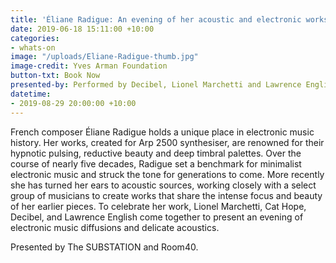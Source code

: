 ```yaml
---
title: 'Éliane Radigue: An evening of her acoustic and electronic works'
date: 2019-06-18 15:11:00 +10:00
categories:
- whats-on
image: "/uploads/Eliane-Radigue-thumb.jpg"
image-credit: Yves Arman Foundation
button-txt: Book Now
presented-by: Performed by Decibel, Lionel Marchetti and Lawrence English
datetime:
- 2019-08-29 20:00:00 +10:00
---
```


French composer Éliane Radigue holds a unique place in electronic music history. Her works, created for Arp 2500 synthesiser, are renowned for their hypnotic pulsing, reductive beauty and deep timbral palettes. Over the course of nearly five decades, Radigue set a benchmark for minimalist electronic music and struck the tone for generations to come. More recently she has turned her ears to acoustic sources, working closely with a select group of musicians to create works that share the intense focus and beauty of her earlier pieces. To celebrate her work, Lionel Marchetti, Cat Hope, Decibel, and Lawrence English come together to present an evening of electronic music diffusions and delicate acoustics.

Presented by The SUBSTATION and Room40. 